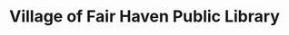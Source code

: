 ---
layout: repo
title: "Village of Fair Haven Public Library"
id: 20280
permalink: repos/20280/
---